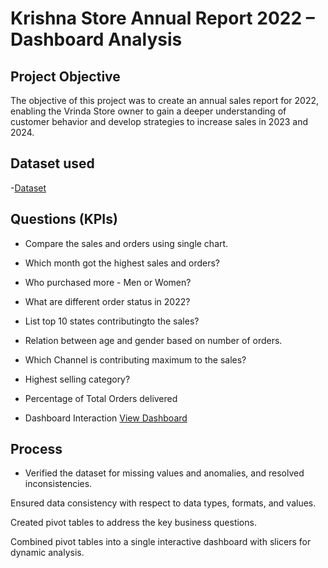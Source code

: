 # Krishna Store Annual Report 2022 – Dashboard Analysis
## Project Objective
The objective of this project was to create an annual sales report for 2022, enabling the Vrinda Store owner to gain a deeper understanding of customer behavior and develop strategies to increase sales in 2023 and 2024.
## Dataset used
-<a href="https://github.com/kalpesh2541/Data-analysis-dashboard/blob/main/Krishna%20Store%20Data%20Analysis.xlsx">Dataset</a>

## Questions (KPIs)
- Compare the sales and orders using single chart.
- Which month got the highest sales and orders?
- Who purchased more - Men or Women?
- What are different order status in 2022?
- List top 10 states contributingto the sales?
- Relation between age and gender based on number of orders.
- Which Channel is contributing maximum to the sales?
- Highest selling category?
- Percentage of Total Orders delivered

- Dashboard Interaction <a href="https://github.com/kalpesh2541/Data-analysis-dashboard/blob/main/Dashboard.png">View Dashboard</a>

## Process
- Verified the dataset for missing values and anomalies, and resolved inconsistencies.

Ensured data consistency with respect to data types, formats, and values.

Created pivot tables to address the key business questions.

Combined pivot tables into a single interactive dashboard with slicers for dynamic analysis.
